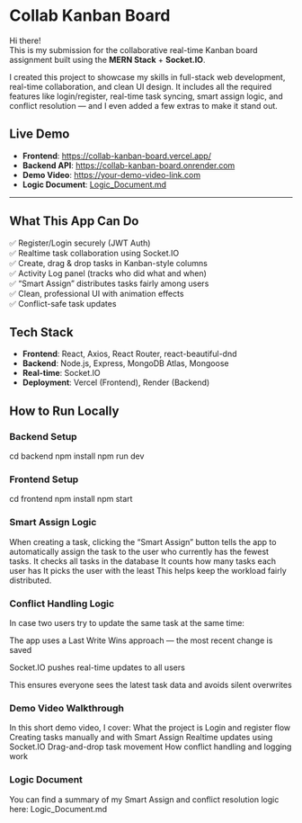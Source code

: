 # Collab Kanban Board 

Hi there!  
This is my submission for the collaborative real-time Kanban board assignment built using the **MERN Stack** + **Socket.IO**.

I created this project to showcase my skills in full-stack web development, real-time collaboration, and clean UI design. It includes all the required features like login/register, real-time task syncing, smart assign logic, and conflict resolution — and I even added a few extras to make it stand out.

##  Live Demo

-  **Frontend**: https://collab-kanban-board.vercel.app/  
-  **Backend API**: https://collab-kanban-board.onrender.com
-  **Demo Video**: https://your-demo-video-link.com  
-  **Logic Document**: [Logic_Document.md](./Logic_Document.md)

---

##  What This App Can Do

✅ Register/Login securely (JWT Auth)  
✅ Realtime task collaboration using Socket.IO  
✅ Create, drag & drop tasks in Kanban-style columns  
✅ Activity Log panel (tracks who did what and when)  
✅ “Smart Assign” distributes tasks fairly among users  
✅ Clean, professional UI with animation effects  
✅ Conflict-safe task updates   



##  Tech Stack

- **Frontend**: React, Axios, React Router, react-beautiful-dnd
- **Backend**: Node.js, Express, MongoDB Atlas, Mongoose
- **Real-time**: Socket.IO
- **Deployment**: Vercel (Frontend), Render (Backend)


##  How to Run Locally

###  Backend Setup

cd backend
npm install
npm run dev

###  Frontend Setup
cd frontend
npm install
npm start

### Smart Assign Logic
When creating a task, clicking the “Smart Assign” button tells the app to automatically assign the task to the user who currently has the fewest tasks.
It checks all tasks in the database
It counts how many tasks each user has
It picks the user with the least
This helps keep the workload fairly distributed.

### Conflict Handling Logic
In case two users try to update the same task at the same time:

The app uses a Last Write Wins approach — the most recent change is saved

Socket.IO pushes real-time updates to all users

This ensures everyone sees the latest task data and avoids silent overwrites

### Demo Video Walkthrough
In this short demo video, I cover:
What the project is
Login and register flow
Creating tasks manually and with Smart Assign
Realtime updates using Socket.IO
Drag-and-drop task movement
How conflict handling and logging work

### Logic Document
You can find a summary of my Smart Assign and conflict resolution logic here:
 Logic_Document.md


